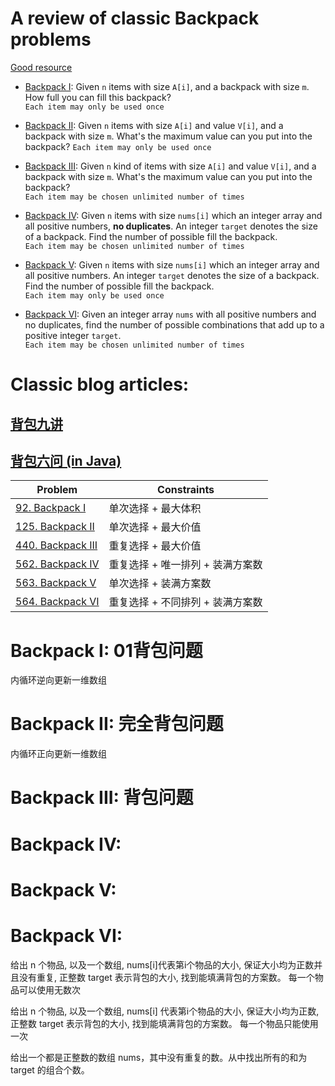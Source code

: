 # A review of classic Backpack problems
[Good resource](https://zhengyang2015.gitbooks.io/lintcode/content/backpack_i_92.html)  
* [Backpack I](#Backpack-I): Given `n` items with size `A[i]`, and a backpack with size `m`. How full you can fill this backpack?   
`Each item may only be used once`

* [Backpack II](#Backpack-II): Given `n` items with size `A[i]` and value `V[i]`, and a backpack with size `m`. What's the maximum value can you put into the backpack?
`Each item may only be used once`

* [Backpack III](#Backpack-III): Given `n` kind of items with size `A[i]` and value `V[i]`, and a backpack with size `m`. What's the maximum value can you put into the backpack?  
`Each item may be chosen unlimited number of times`


* [Backpack IV](#Backpack-IV): Given `n` items with size `nums[i]` which an integer array and all positive numbers, **no duplicates**. An integer `target` denotes the size of a backpack. Find the number of possible fill the backpack.  
`Each item may be chosen unlimited number of times`

* [Backpack V](#Backpack-V): Given `n` items with size `nums[i]` which an integer array and all positive numbers. An integer `target` denotes the size of a backpack. Find the number of possible fill the backpack.  
`Each item may only be used once`  

* [Backpack VI](#Backpack-VI): Given an integer array `nums` with all positive numbers and no duplicates, find the number of possible combinations that add up to a positive integer `target`.  
`Each item may be chosen unlimited number of times`  
  



# Classic blog articles: 
## [背包九讲](https://anivian.github.io/pack-master/V2.pdf)
## [背包六问 (in Java)](https://segmentfault.com/a/1190000006325321)

|                                     Problem                                         |    Constraints    |
| ----------------------------------------------------------------------------------- | ----------------- |
| [92. Backpack I](https://www.lintcode.com/problem/backpack/description)             | 单次选择 + 最大体积 |
| [125. Backpack II](https://www.lintcode.com/problem/backpack-ii/description)        | 单次选择 + 最大价值 |
| [440. Backpack III](https://www.lintcode.com/problem/backpack-iii/description)      | 重复选择 + 最大价值 |
| [562. Backpack IV](https://www.lintcode.com/problem/backpack-iv/description)        | 重复选择 + 唯一排列 + 装满方案数 |
| [563. Backpack V](https://www.lintcode.com/problem/backpack-v/description)          | 单次选择 + 装满方案数 |
| [564. Backpack VI](https://www.lintcode.com/problem/combination-sum-iv/description) | 重复选择 + 不同排列 + 装满方案数 |  
   
    
# Backpack I: 01背包问题
内循环逆向更新一维数组

# Backpack II: 完全背包问题
内循环正向更新一维数组

# Backpack III: 背包问题

# Backpack IV: 

# Backpack V: 

# Backpack VI: 



给出 n 个物品, 以及一个数组, nums[i]代表第i个物品的大小, 保证大小均为正数并且没有重复, 正整数 target 表示背包的大小, 找到能填满背包的方案数。
每一个物品可以使用无数次

给出 n 个物品, 以及一个数组, nums[i] 代表第i个物品的大小, 保证大小均为正数, 正整数 target 表示背包的大小, 找到能填满背包的方案数。
每一个物品只能使用一次

给出一个都是正整数的数组 nums，其中没有重复的数。从中找出所有的和为 target 的组合个数。

